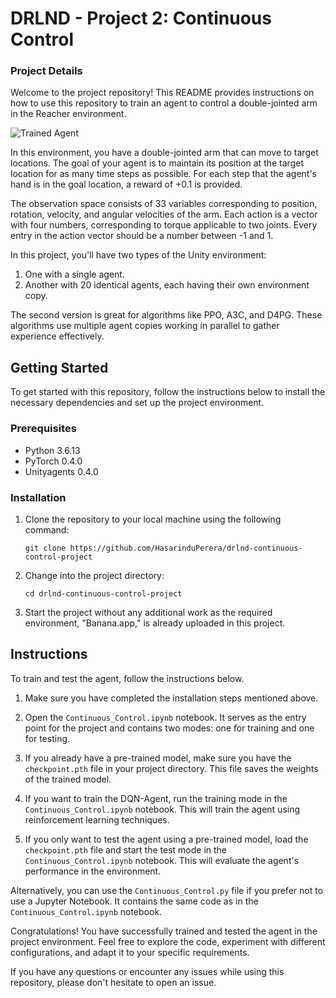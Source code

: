 [//]: # (Image References)

[image1]: https://user-images.githubusercontent.com/10624937/43851024-320ba930-9aff-11e8-8493-ee547c6af349.gif "Trained Agent"
[image2]: https://user-images.githubusercontent.com/10624937/43851646-d899bf20-9b00-11e8-858c-29b5c2c94ccc.png "Crawler"


# DRLND - Project 2: Continuous Control

### Project Details

Welcome to the project repository! This README provides instructions on how to use this repository to train an agent to control a double-jointed arm in the Reacher environment.

![Trained Agent][image1]

In this environment, you have a double-jointed arm that can move to target locations. The goal of your agent is to maintain its position at the target location for as many time steps as possible. For each step that the agent's hand is in the goal location, a reward of +0.1 is provided.

The observation space consists of 33 variables corresponding to position, rotation, velocity, and angular velocities of the arm. Each action is a vector with four numbers, corresponding to torque applicable to two joints. Every entry in the action vector should be a number between -1 and 1.

In this project, you'll have two types of the Unity environment:

1. One with a single agent.
2. Another with 20 identical agents, each having their own environment copy.

The second version is great for algorithms like PPO, A3C, and D4PG. These algorithms use multiple agent copies working in parallel to gather experience effectively.


## Getting Started

To get started with this repository, follow the instructions below to install the necessary dependencies and set up the project environment.

### Prerequisites

- Python 3.6.13
- PyTorch 0.4.0
- Unityagents 0.4.0

### Installation

1. Clone the repository to your local machine using the following command:

   ```
   git clone https://github.com/HasarinduPerera/drlnd-continuous-control-project
   ```

2. Change into the project directory:

   ```
   cd drlnd-continuous-control-project
   ```

3. Start the project without any additional work as the required environment, "Banana.app," is already uploaded in this project.

## Instructions

To train and test the agent, follow the instructions below.

1. Make sure you have completed the installation steps mentioned above.

2. Open the `Continuous_Control.ipynb` notebook. It serves as the entry point for the project and contains two modes: one for training and one for testing.

3. If you already have a pre-trained model, make sure you have the `checkpoint.pth` file in your project directory. This file saves the weights of the trained model.

4. If you want to train the DQN-Agent, run the training mode in the `Continuous_Control.ipynb` notebook. This will train the agent using reinforcement learning techniques.

5. If you only want to test the agent using a pre-trained model, load the `checkpoint.pth` file and start the test mode in the `Continuous_Control.ipynb` notebook. This will evaluate the agent's performance in the environment.

Alternatively, you can use the `Continuous_Control.py` file if you prefer not to use a Jupyter Notebook. It contains the same code as in the `Continuous_Control.ipynb` notebook.

Congratulations! You have successfully trained and tested the agent in the project environment. Feel free to explore the code, experiment with different configurations, and adapt it to your specific requirements.

If you have any questions or encounter any issues while using this repository, please don't hesitate to open an issue.
